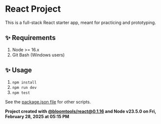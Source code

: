 # React Project

This is a full-stack React starter app, meant for practicing and prototyping.

## ✨ Requirements

1. Node >= 16.x
2. Git Bash (Windows users)

## ✨ Usage

1. `npm install`
2. `npm run dev`
3. `npm test`

See the [package.json file](./package.json) for other scripts.

**Project created with [@bloomtools/react@0.1.16](https://github.com/bloominstituteoftechnology/npm-tools-react) and Node v23.5.0 on Fri, February 28, 2025 at 05:15 PM**
